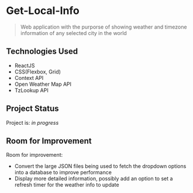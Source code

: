# Get-Local-Info

> Web application with the purporse of showing weather and timezone information of any selected city in the world

## Technologies Used

- ReactJS
- CSS(Flexbox, Grid)
- Context API
- Open Weather Map API
- TzLookup API

## Project Status

Project is: _in progress_

## Room for Improvement

Room for improvement:

- Convert the large JSON files being used to fetch the dropdown options into a database to improve performance
- Display more detailed information, possibly add an option to set a refresh timer for the weather info to update
